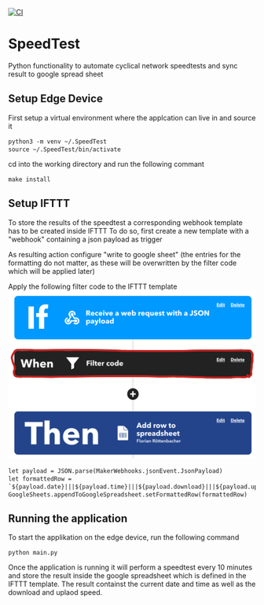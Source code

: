 [![CI](https://github.com/floroe1988/SpeedTest/actions/workflows/main.yml/badge.svg)](https://github.com/floroe1988/SpeedTest/actions/workflows/main.yml)

# SpeedTest
Python functionality to automate cyclical network speedtests and sync result to google
spread sheet

## Setup Edge Device
First setup a virtual environment where the applcation can live in and source it
```
python3 -m venv ~/.SpeedTest
source ~/.SpeedTest/bin/activate
```

cd into the working directory and run the following commant
```
make install
```

## Setup IFTTT
To store the results of the speedtest a corresponding webhook template has to be created 
inside IFTTT
To do so, first create a new template with a "webhook" containing a json payload as trigger

As resulting action configure "write to google sheet" (the entries for the formatting do not
matter, as these will be overwritten by the filter code which will be applied later)

Apply the following filter code to the IFTTT template
![IFTTT FilterCoce](docs/FilterCode.png)
```
let payload = JSON.parse(MakerWebhooks.jsonEvent.JsonPayload)
let formattedRow = `${payload.date}|||${payload.time}|||${payload.download}|||${payload.upload}`
GoogleSheets.appendToGoogleSpreadsheet.setFormattedRow(formattedRow)
```

## Running the application
To start the applikation on the edge device, run the following command
```
python main.py
```

Once the application is running it will perform a speedtest every 10 minutes and store the result
inside the google spreadsheet which is defined in the IFTTT template. The result containst the 
current date and time as well as the download and uplaod speed.
